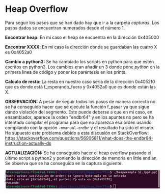 # Heap Overflow

Para seguir los pasos que se han dado hay que ir a la carpeta *capturas*. Los pasos dados se encuentran numerados desde el número 1.

**Encontrar heap**: En mi caso el heap se encuentra en la dirección 0x405000

**Encontrar XXXX**: En mi caso la dirección donde se guardaban las cuatro X es 0x4052a0

**Cambio a python3:** Se ha cambiado los scripts en python para que estén escritos en python3. Los cambios eran añadir un 3 donde pone *python* en la primera línea de código
y poner los paréntesis en los prints.

**Calculo de resta:** La resta en nuestro caso sería de la dirección 0x4052f0 que es donde está f_esperando_fuera y 0x4052a0 que es donde están las X.

**OBSERVACIÓN:** A pesar de seguir todos los pasos de manera correcta no se ha conseguido hacer que se ejecute la función f_pasar ya que sigue dando violación del 
segmento. Esto puede deberse a que en mi caso, en ensamblador, aparece la orden "endbr64" y en los apuntes no pero se ha intentado compilar el programa para 
que no aparezca esa orden usando compilando con la opción `-mmanual-endbr` y el resultado ha sido el mismo. 
He supuesto este problema debido a esta discusión en StackOverflow: https://stackoverflow.com/questions/56905811/what-does-the-endbr64-instruction-actually-do

**ACTUALIZACIÓN:** Se ha conseguido hacer el heap overflow pasando el último script a python2 y poniendo la dirección de memoria en little endian. Se observa que se ha conseguido en la captura siguiente.

![](https://github.com/AlvaroRodriguez9/DPS/blob/main/Heap_Overflow/Capturas/11.png)
